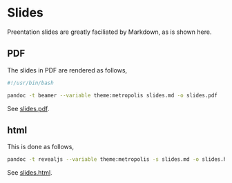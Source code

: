 # Slides

Preentation slides are greatly faciliated by Markdown, as is shown here.

## PDF

The slides in PDF are rendered as follows,

```bash
#!/usr/bin/bash

pandoc -t beamer --variable theme:metropolis slides.md -o slides.pdf
```

See <a href="slides.pdf">slides.pdf</a>.

## html

This is done as follows,

```bash
pandoc -t revealjs --variable theme:metropolis -s slides.md -o slides.html
```

See <a href="slides.html">slides.html</a>.
